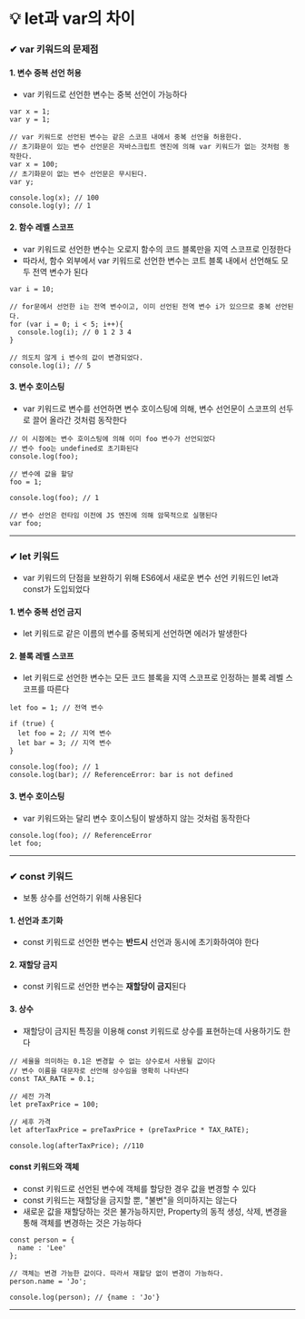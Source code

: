 # 💡 let과 var의 차이

### ✔ var 키워드의 문제점

#### 1. 변수 중복 선언 허용
- var 키워드로 선언한 변수는 중복 선언이 가능하다
```
var x = 1;
var y = 1;

// var 키워드로 선언된 변수는 같은 스코프 내에서 중복 선언을 허용한다.
// 초기화문이 있는 변수 선언문은 자바스크립트 엔진에 의해 var 키워드가 없는 것처럼 동작한다.
var x = 100;
// 초기화문이 없는 변수 선언문은 무시된다.
var y;

console.log(x); // 100
console.log(y); // 1
```

#### 2. 함수 레벨 스코프
- var 키워드로 선언한 변수는 오로지 함수의 코드 블록만을 지역 스코프로 인정한다
- 따라서, 함수 외부에서 var 키워드로 선언한 변수는 코트 블록 내에서 선언해도 모두 전역 변수가 된다
```
var i = 10;

// for문에서 선언한 i는 전역 변수이고, 이미 선언된 전역 변수 i가 있으므로 중복 선언된다.
for (var i = 0; i < 5; i++){
  console.log(i); // 0 1 2 3 4
}

// 의도치 않게 i 변수의 값이 변경되었다.
console.log(i); // 5
```

#### 3. 변수 호이스팅
- var 키워드로 변수를 선언하면 변수 호이스팅에 의해, 변수 선언문이 스코프의 선두로 끌어 올라간 것처럼 동작한다

```
// 이 시점에는 변수 호이스팅에 의해 이미 foo 변수가 선언되었다
// 변수 foo는 undefined로 초기화된다
console.log(foo);

// 변수에 값을 할당
foo = 1;

console.log(foo); // 1

// 변수 선언은 런타임 이전에 JS 엔진에 의해 암묵적으로 실행된다
var foo;
```
---

### ✔ let 키워드
- var 키워드의 단점을 보완하기 위해 ES6에서 새로운 변수 선언 키워드인 let과 const가 도입되었다

#### 1. 변수 중복 선언 금지
- let 키워드로 같은 이름의 변수를 중복되게 선언하면 에러가 발생한다

#### 2. 블록 레벨 스코프 
- let 키워드로 선언한 변수는 모든 코드 블록을 지역 스코프로 인정하는 블록 레벨 스코프를 따른다
```
let foo = 1; // 전역 변수

if (true) {
  let foo = 2; // 지역 변수
  let bar = 3; // 지역 변수
}

console.log(foo); // 1
console.log(bar); // ReferenceError: bar is not defined
```

#### 3. 변수 호이스팅
- var 키워드와는 달리 변수 호이스팅이 발생하지 않는 것처럼 동작한다
```
console.log(foo); // ReferenceError
let foo;
```
---

### ✔ const 키워드
- 보통 상수를 선언하기 위해 사용된다

#### 1. 선언과 초기화
- const 키워드로 선언한 변수는 **반드시** 선언과 동시에 초기화하여야 한다

#### 2. 재할당 금지
- const 키워드로 선언한 변수는 **재할당이 금지**된다

#### 3. 상수
- 재할당이 금지된 특징을 이용해 const 키워드로 상수를 표현하는데 사용하기도 한다
```
// 세율을 의미하는 0.1은 변경할 수 없는 상수로서 사용될 값이다
// 변수 이름을 대문자로 선언해 상수임을 명확히 나타낸다
const TAX_RATE = 0.1;

// 세전 가격
let preTaxPrice = 100;

// 세후 가격
let afterTaxPrice = preTaxPrice + (preTaxPrice * TAX_RATE);

console.log(afterTaxPrice); //110
```

#### const 키워드와 객체
- const 키워드로 선언된 변수에 객체를 할당한 경우 값을 변경할 수 있다
- const 키워드는 재할당을 금지할 뿐, "불변"을 의미하지는 않는다
- 새로운 값을 재할당하는 것은 불가능하지만, Property의 동적 생성, 삭제, 변경을 통해 객체를 변경하는 것은 가능하다
```
const person = {
  name : 'Lee'
};

// 객체는 변경 가능한 값이다. 따라서 재할당 없이 변경이 가능하다.
person.name = 'Jo';

console.log(person); // {name : 'Jo'}
```
---